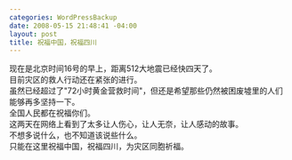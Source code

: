 ```yaml
--- 
categories: WordPressBackup
date: 2008-05-15 21:48:41 -04:00
layout: post
title: 祝福中国，祝福四川
---
```

<div style="text-align:center;"><a href="http://event.feedsky.com/08earthquake/" target="_blank"><img class="alignleft" style="border:0 none;float:left;" src="http://event.feedsky.com/08earthquake/publish_pic.php" border="0" alt="" /></a></div>
<div>现在是北京时间16号的早上，距离512大地震已经快四天了。</div>
<div>目前灾区的救人行动还在紧张的进行。</div>
<div>虽然已经超过了"72小时黄金营救时间"，但还是希望那些仍然被困废墟里的人们能够再多坚持一下。</div>
<div>全国人民都在祝福你们。</div>
<div>这两天在网络上看到了太多让人伤心，让人无奈，让人感动的故事。</div>
<div>不想多说什么，也不知道该说些什么。</div>
<div>只能在这里祝福中国，祝福四川，为灾区同胞祈福。</div>
